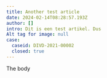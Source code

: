 ```yaml
---
title: Another test article
date: 2024-02-14T08:28:57.193Z
author: []
intro: Dit is een test artikel. Dus
Alt tag for image: null
case:
  caseid: DIVD-2021-00002
  closed: true
---
```

T﻿he body
